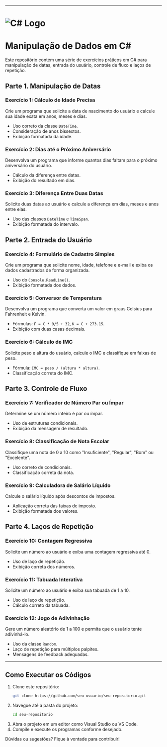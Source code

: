 

---
# ![C# Logo](https://upload.wikimedia.org/wikipedia/commons/4/4f/Csharp_Logo.png)

# Manipulação de Dados em C#  

Este repositório contém uma série de exercícios práticos em C# para manipulação de datas, entrada do usuário, controle de fluxo e laços de repetição.  

## Parte 1. Manipulação de Datas  

### Exercício 1: Cálculo de Idade Precisa  
Crie um programa que solicite a data de nascimento do usuário e calcule sua idade exata em anos, meses e dias.  

- Uso correto da classe `DateTime`.  
- Consideração de anos bissextos.  
- Exibição formatada da idade.  

### Exercício 2: Dias até o Próximo Aniversário  
Desenvolva um programa que informe quantos dias faltam para o próximo aniversário do usuário.  

- Cálculo da diferença entre datas.  
- Exibição do resultado em dias.  

### Exercício 3: Diferença Entre Duas Datas  
Solicite duas datas ao usuário e calcule a diferença em dias, meses e anos entre elas.  

- Uso das classes `DateTime` e `TimeSpan`.  
- Exibição formatada do intervalo.  

## Parte 2. Entrada do Usuário  

### Exercício 4: Formulário de Cadastro Simples  
Crie um programa que solicite nome, idade, telefone e e-mail e exiba os dados cadastrados de forma organizada.  

- Uso do `Console.ReadLine()`.  
- Exibição formatada dos dados.  

### Exercício 5: Conversor de Temperatura  
Desenvolva um programa que converta um valor em graus Celsius para Fahrenheit e Kelvin.  

- Fórmulas: `F = C * 9/5 + 32`, `K = C + 273.15`.  
- Exibição com duas casas decimais.  

### Exercício 6: Cálculo de IMC  
Solicite peso e altura do usuário, calcule o IMC e classifique em faixas de peso.  

- Fórmula: `IMC = peso / (altura * altura)`.  
- Classificação correta do IMC.  

## Parte 3. Controle de Fluxo  

### Exercício 7: Verificador de Número Par ou Ímpar  
Determine se um número inteiro é par ou ímpar.  

- Uso de estruturas condicionais.  
- Exibição da mensagem de resultado.  

### Exercício 8: Classificação de Nota Escolar  
Classifique uma nota de 0 a 10 como "Insuficiente", "Regular", "Bom" ou "Excelente".  

- Uso correto de condicionais.  
- Classificação correta da nota.  

### Exercício 9: Calculadora de Salário Líquido  
Calcule o salário líquido após descontos de impostos.  

- Aplicação correta das faixas de imposto.  
- Exibição formatada dos valores.  

## Parte 4. Laços de Repetição  

### Exercício 10: Contagem Regressiva  
Solicite um número ao usuário e exiba uma contagem regressiva até 0.  

- Uso de laço de repetição.  
- Exibição correta dos números.  

### Exercício 11: Tabuada Interativa  
Solicite um número ao usuário e exiba sua tabuada de 1 a 10.  

- Uso de laço de repetição.  
- Cálculo correto da tabuada.  

### Exercício 12: Jogo de Adivinhação  
Gere um número aleatório de 1 a 100 e permita que o usuário tente adivinhá-lo.  

- Uso da classe `Random`.  
- Laço de repetição para múltiplos palpites.  
- Mensagens de feedback adequadas.  

---

## Como Executar os Códigos  

1. Clone este repositório:  
   ```bash
   git clone https://github.com/seu-usuario/seu-repositorio.git
   ```  
2. Navegue até a pasta do projeto:  
   ```bash
   cd seu-repositorio
   ```  
3. Abra o projeto em um editor como Visual Studio ou VS Code.  
4. Compile e execute os programas conforme desejado.  

Dúvidas ou sugestões? Fique à vontade para contribuir!
